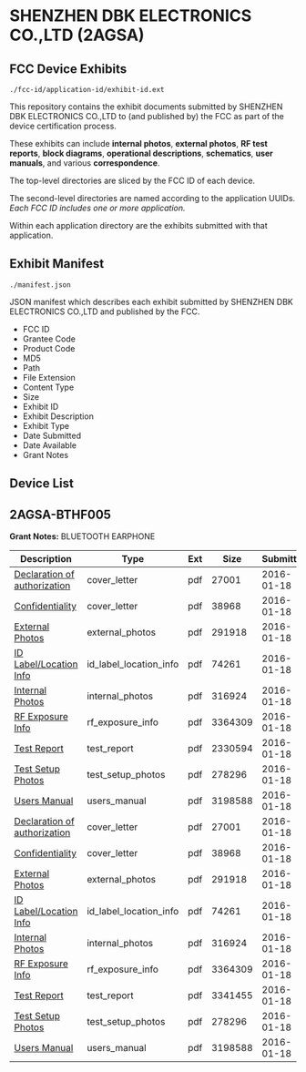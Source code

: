 # SHENZHEN DBK ELECTRONICS CO.,LTD (2AGSA)
## FCC Device Exhibits

```
./fcc-id/application-id/exhibit-id.ext
```

This repository contains the exhibit documents submitted by SHENZHEN DBK ELECTRONICS CO.,LTD to (and published by) the FCC as part of the device certification process.

These exhibits can include **internal photos**, **external photos**, **RF test reports**, **block diagrams**, **operational descriptions**, **schematics**, **user manuals**, and various **correspondence**.

The top-level directories are sliced by the FCC ID of each device.

The second-level directories are named according to the application UUIDs. *Each FCC ID includes one or more application.*

Within each application directory are the exhibits submitted with that application. 

## Exhibit Manifest

```
./manifest.json
```

JSON manifest which describes each exhibit submitted by SHENZHEN DBK ELECTRONICS CO.,LTD and published by the FCC.

- FCC ID
- Grantee Code
- Product Code
- MD5
- Path
- File Extension
- Content Type
- Size
- Exhibit ID
- Exhibit Description
- Exhibit Type
- Date Submitted
- Date Available
- Grant Notes

## Device List
## 2AGSA-BTHF005
**Grant Notes:** BLUETOOTH EARPHONE

| Description | Type | Ext | Size | Submitted | Available |
| ----------- | ---- | --- | ---- | --------- | --------- |
| [Declaration of authorization](2AGSA-BTHF005/594277f8f435ae37ca6c7400d39a9e4c/2875631.pdf) | cover_letter | pdf | 27001 | 2016-01-18 | 2016-01-18 |
| [Confidentiality](2AGSA-BTHF005/594277f8f435ae37ca6c7400d39a9e4c/2875632.pdf) | cover_letter | pdf | 38968 | 2016-01-18 | 2016-01-18 |
| [External Photos](2AGSA-BTHF005/594277f8f435ae37ca6c7400d39a9e4c/2875621.pdf) | external_photos | pdf | 291918 | 2016-01-18 | 2016-01-18 |
| [ID Label/Location Info](2AGSA-BTHF005/594277f8f435ae37ca6c7400d39a9e4c/2875623.pdf) | id_label_location_info | pdf | 74261 | 2016-01-18 | 2016-01-18 |
| [Internal Photos](2AGSA-BTHF005/594277f8f435ae37ca6c7400d39a9e4c/2875622.pdf) | internal_photos | pdf | 316924 | 2016-01-18 | 2016-01-18 |
| [RF Exposure Info](2AGSA-BTHF005/594277f8f435ae37ca6c7400d39a9e4c/2875638.pdf) | rf_exposure_info | pdf | 3364309 | 2016-01-18 | 2016-01-18 |
| [Test Report](2AGSA-BTHF005/594277f8f435ae37ca6c7400d39a9e4c/2875634.pdf) | test_report | pdf | 2330594 | 2016-01-18 | 2016-01-18 |
| [Test Setup Photos](2AGSA-BTHF005/594277f8f435ae37ca6c7400d39a9e4c/2875624.pdf) | test_setup_photos | pdf | 278296 | 2016-01-18 | 2016-01-18 |
| [Users Manual](2AGSA-BTHF005/594277f8f435ae37ca6c7400d39a9e4c/2875625.pdf) | users_manual | pdf | 3198588 | 2016-01-18 | 2016-01-18 |
| [Declaration of authorization](2AGSA-BTHF005/bf00c798c64fa1eecb4baf9fd90ee3df/2875631.pdf) | cover_letter | pdf | 27001 | 2016-01-18 | 2016-01-18 |
| [Confidentiality](2AGSA-BTHF005/bf00c798c64fa1eecb4baf9fd90ee3df/2875632.pdf) | cover_letter | pdf | 38968 | 2016-01-18 | 2016-01-18 |
| [External Photos](2AGSA-BTHF005/bf00c798c64fa1eecb4baf9fd90ee3df/2875621.pdf) | external_photos | pdf | 291918 | 2016-01-18 | 2016-01-18 |
| [ID Label/Location Info](2AGSA-BTHF005/bf00c798c64fa1eecb4baf9fd90ee3df/2875623.pdf) | id_label_location_info | pdf | 74261 | 2016-01-18 | 2016-01-18 |
| [Internal Photos](2AGSA-BTHF005/bf00c798c64fa1eecb4baf9fd90ee3df/2875622.pdf) | internal_photos | pdf | 316924 | 2016-01-18 | 2016-01-18 |
| [RF Exposure Info](2AGSA-BTHF005/bf00c798c64fa1eecb4baf9fd90ee3df/2875638.pdf) | rf_exposure_info | pdf | 3364309 | 2016-01-18 | 2016-01-18 |
| [Test Report](2AGSA-BTHF005/bf00c798c64fa1eecb4baf9fd90ee3df/2875637.pdf) | test_report | pdf | 3341455 | 2016-01-18 | 2016-01-18 |
| [Test Setup Photos](2AGSA-BTHF005/bf00c798c64fa1eecb4baf9fd90ee3df/2875624.pdf) | test_setup_photos | pdf | 278296 | 2016-01-18 | 2016-01-18 |
| [Users Manual](2AGSA-BTHF005/bf00c798c64fa1eecb4baf9fd90ee3df/2875625.pdf) | users_manual | pdf | 3198588 | 2016-01-18 | 2016-01-18 |
